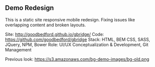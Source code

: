 ## Demo Redesign





This is a static site responsive mobile redesign. Fixing issues like overlapping content and broken layouts.

Site: http://goodbedford.github.io/gbridge/
Code: https://github.com/goodbedford/gbridge
Stack: HTML, BEM CSS, SASS, JQuery, NPM, Bower
Role: UI/UX Conceptualization & Development, Git Management

Previous look: https://s3.amazonaws.com/bg-demo-images/bg-old.png